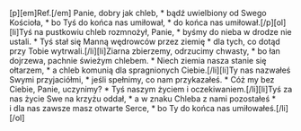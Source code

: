 [p][em]Ref.[/em] Panie, dobry jak chleb, * bądź uwielbiony od Swego Kościoła, * bo Tyś do końca nas umiłował, * do końca nas umiłował.[/p][ol][li]Tyś na pustkowiu chleb rozmnożył, Panie, * byśmy do nieba w drodze nie ustali. * Tyś stał się Manną wędrowców przez ziemię * dla tych, co dotąd przy Tobie wytrwali.[/li][li]Ziarna zbierzemy, odrzucimy chwasty, * bo łan dojrzewa, pachnie świeżym chlebem. * Niech ziemia nasza stanie się ołtarzem, * a chleb komunią dla spragnionych Ciebie.[/li][li]Ty nas nazwałeś Swymi przyjaciółmi, * jeśli spełnimy, co nam przykazałeś. * Cóż my bez Ciebie, Panie, uczynimy? * Tyś naszym życiem i oczekiwaniem.[/li][li]Tyś za nas życie Swe na krzyżu oddał, * a w znaku Chleba z nami pozostałeś * i dla nas zawsze masz otwarte Serce, * bo Ty do końca nas umiłowałeś.[/li][/ol]